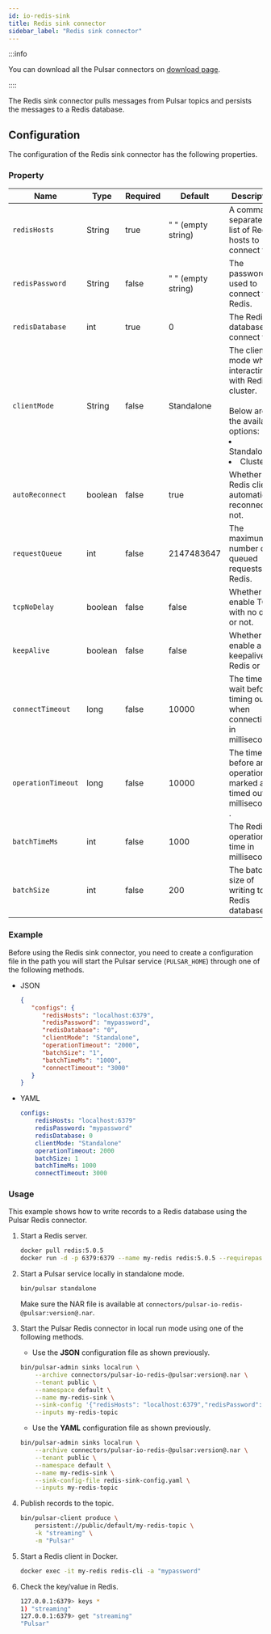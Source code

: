 ```yaml
---
id: io-redis-sink
title: Redis sink connector
sidebar_label: "Redis sink connector"
---
```


:::info

You can download all the Pulsar connectors on [download page](pathname:///download).

::::

The  Redis sink connector pulls messages from Pulsar topics and persists the messages to a Redis database.

## Configuration

The configuration of the Redis sink connector has the following properties.



### Property

| Name | Type|Required | Default | Description
|------|----------|----------|---------|-------------|
| `redisHosts` |String|true|" " (empty string) | A comma-separated list of Redis hosts to connect to. |
| `redisPassword` |String|false|" " (empty string) | The password used to connect to Redis. |
| `redisDatabase` | int|true|0  | The Redis database to connect to. |
| `clientMode` |String| false|Standalone | The client mode when interacting with Redis cluster. <br /><br />Below are the available options: <br /><li>Standalone<br /></li><li>Cluster </li>|
| `autoReconnect` | boolean|false|true | Whether the Redis client automatically reconnect or not. |
| `requestQueue` | int|false|2147483647 | The maximum number of queued requests to Redis. |
| `tcpNoDelay` |boolean| false| false | Whether to enable TCP with no delay or not. |
| `keepAlive` | boolean|false | false |Whether to enable a keepalive to Redis or not. |
| `connectTimeout` |long| false|10000 | The time to wait before timing out when connecting in milliseconds. |
| `operationTimeout` | long|false|10000 | The time before an operation is marked as timed out in milliseconds . |
| `batchTimeMs` | int|false|1000 | The Redis operation time in milliseconds. |
| `batchSize` | int|false|200 | The batch size of writing to Redis database. |


### Example

Before using the Redis sink connector, you need to create a configuration file in the path you will start the Pulsar service (`PULSAR_HOME`) through one of the following methods.

* JSON

  ```json
  {
     "configs": {
        "redisHosts": "localhost:6379",
        "redisPassword": "mypassword",
        "redisDatabase": "0",
        "clientMode": "Standalone",
        "operationTimeout": "2000",
        "batchSize": "1",
        "batchTimeMs": "1000",
        "connectTimeout": "3000"
     }
  }
  ```

* YAML

  ```yaml
  configs:
      redisHosts: "localhost:6379"
      redisPassword: "mypassword"
      redisDatabase: 0
      clientMode: "Standalone"
      operationTimeout: 2000
      batchSize: 1
      batchTimeMs: 1000
      connectTimeout: 3000
  ```

### Usage

This example shows how to write records to a Redis database using the Pulsar Redis connector.

1. Start a Redis server.

   ```bash
   docker pull redis:5.0.5
   docker run -d -p 6379:6379 --name my-redis redis:5.0.5 --requirepass "mypassword"
   ```

2. Start a Pulsar service locally in standalone mode.

   ```bash
   bin/pulsar standalone
   ```

   Make sure the NAR file is available at `connectors/pulsar-io-redis-@pulsar:version@.nar`.

3. Start the Pulsar Redis connector in local run mode using one of the following methods.

   * Use the **JSON** configuration file as shown previously.

   ```bash
   bin/pulsar-admin sinks localrun \
       --archive connectors/pulsar-io-redis-@pulsar:version@.nar \
       --tenant public \
       --namespace default \
       --name my-redis-sink \
       --sink-config '{"redisHosts": "localhost:6379","redisPassword": "mypassword","redisDatabase": "0","clientMode": "Standalone","operationTimeout": "3000","batchSize": "1"}' \
       --inputs my-redis-topic
   ```

   * Use the **YAML** configuration file as shown previously.

    ```bash
    bin/pulsar-admin sinks localrun \
        --archive connectors/pulsar-io-redis-@pulsar:version@.nar \
        --tenant public \
        --namespace default \
        --name my-redis-sink \
        --sink-config-file redis-sink-config.yaml \
        --inputs my-redis-topic
    ```

4. Publish records to the topic.

   ```bash
   bin/pulsar-client produce \
       persistent://public/default/my-redis-topic \
       -k "streaming" \
       -m "Pulsar"
   ```

5. Start a Redis client in Docker.

   ```bash
   docker exec -it my-redis redis-cli -a "mypassword"
   ```

6. Check the key/value in Redis.

   ```bash
   127.0.0.1:6379> keys *
   1) "streaming"
   127.0.0.1:6379> get "streaming"
   "Pulsar"
   ```

